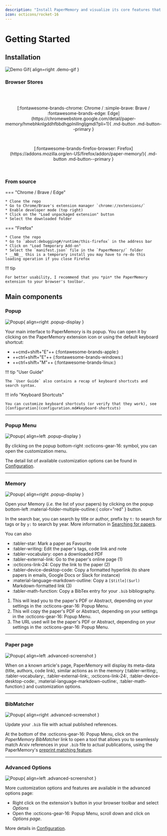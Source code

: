 ```yaml
---
description: "Install PaperMemory and visualize its core features that make your paper management smooth and smart."
icon: octicons/rocket-16
---
```


# Getting Started

## Installation

![Demo Gif](assets/home_slideshow.gif){ align=right .demo-gif }

### Browser Stores

<br>
<br>

<p align="center" markdown>
[:fontawesome-brands-chrome: Chrome / :simple-brave: Brave / :fontawesome-brands-edge: Edge](https://chromewebstore.google.com/detail/paper-memory/hmebhknlgddhfbbdhgplnillngljgmdi?pli=1){ .md-button .md-button--primary }
</p>
<br>
<p align="center" markdown>
  [:fontawesome-brands-firefox-browser: Firefox](https://addons.mozilla.org/en-US/firefox/addon/paper-memory/){ .md-button .md-button--primary }
</p>
<br>

<p style="clear: both;" />

### From source

=== "Chrome / Brave / Edge"

    * Clone the repo
    * Go to Chrome/Brave's extension manager `chrome://extensions/`
    * Enable developer mode (top right)
    * Click on the "Load unpackaged extension" button
    * Select the downloaded folder

=== "Firefox"

    * Clone the repo
    * Go to `about:debugging#/runtime/this-firefox` in the address bar
    * Click on "Load Temporary Add-on"
    * Select the `manifest.json` file in the `PaperMemory/` folder
    * __NB__ this is a temporary install you may have to re-do this loading operation if you close Firefox

!!! tip

    For better usability, I recommend that you *pin* the PaperMemory extension to your browser's toolbar.



## Main components

### Popup


![Popup](assets/popup.png){ align=right .popup-display }

Your main interface to PaperMemory is its popup. You can open it by clicking on the PaperMemory extension icon or using the default keyboard shortcut:

* ++cmd+shift+"E"++ (:fontawesome-brands-apple:)
* ++ctrl+shift+"E"++ (:fontawesome-brands-windows:)
* ++ctrl+shift+"M"++ (:fontawesome-brands-linux:)

!!! tip "User Guide"

    The `User Guide` also contains a recap of keyboard shortcuts and search syntax.

!!! info "Keyboard Shortcuts"

    You can customize keyboard shortcuts (or verify that they work), see [Configuration](configuration.md#keyboard-shortcuts)

<p style="clear: both;" />

---

### Popup Menu

![Popup](assets/menu.png){ align=left .popup-display }

By clicking on the popup bottom-right :octicons-gear-16: symbol, you can open the customization menu.

The detail list of available customization options can be found in [Configuration](./configuration.md#popup-menu).

<p style="clear: both;" />

---

### Memory

![Popup](assets/memory.png){ align=right .popup-display }

Open your Memory (*i.e.* the list of your papers) by clicking on the popup bottom-left :material-folder-multiple-outline:{ color="red" } button.

In the search bar, you can search by title or author, prefix by `t:` to search for tags or by `y:` to search by year. More information in [Searching for papers](features.md#searching).

You can also

<div class="annotate" markdown>

* :tabler-star: Mark a paper as Favourite
* :tabler-writing: Edit the paper's tags, code link and note
* :tabler-vocabulary: open a downloaded PDF
* :tabler-external-link: Go to the paper's online page (1)
* :octicons-link-24: Copy the link to the paper (2)
* :tabler-device-desktop-code: Copy a formatted hyperlink (to share papers in emails, Google Docs or Slack for instance)
* :material-language-markdown-outline: Copy a `[$title]($url)` Markdown-formatted link (3)
* :tabler-math-function: Copy a BibTex entry for your `.bib` bibliography.

</div>

1.  This will lead you to the paper's PDF or Abstract, depending on your settings in the :octicons-gear-16: Popup Menu.
2.  This will copy the paper's PDF or Abstract, depending on your settings in the :octicons-gear-16: Popup Menu.
3.  The URL used will be the paper's PDF or Abstract, depending on your settings in the :octicons-gear-16: Popup Menu.

<p style="clear: both;" />

---

### Paper page

![Popup](assets/paper.png){ align=left .advanced-screenshot }

When on a known article's page, PaperMemory will display its meta-data (title, authors, code link), similar actions as in the memory (:tabler-writing:, :tabler-vocabulary:, :tabler-external-link:, :octicons-link-24:, :tabler-device-desktop-code:, :material-language-markdown-outline:, :tabler-math-function:) and customization options.

<p style="clear: both;" />

---

### BibMatcher

![Popup](assets/bibMatcher.gif){ align=right .advanced-screenshot }

Update your `.bib` file with actual published references.

At the bottom of the :octicons-gear-16: Popup Menu, click on the *PaperMemory BibMatcher* link to open a tool that allows you to seamlessly match Arxiv references in your `.bib` file to actual publications, using the PaperMemory's [preprint matching feature](features.md#preprint-matching).

<p style="clear: both;" />

---

### Advanced Options

![Popup](assets/advanced.png){ align=left .advanced-screenshot }

More customization options and features are available in the advanced options page:

* Right click on the extension's button in your browser toolbar and select *Options*
* Open the :octicons-gear-16: Popup Menu, scroll down and click on *Options page*.

More details in [Configuration](configuration.md#advanced-options).

<p style="clear: both;" />



